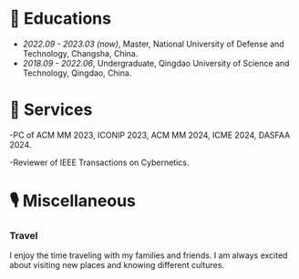 
# 📖 Educations
- *2022.09 - 2023.03 (now)*, Master, National University of Defense and Technology, Changsha, China.
- *2018.09 - 2022.06*, Undergraduate, Qingdao University of Science and Technology, Qingdao, China.


# 💬 Services
-PC of ACM MM 2023, ICONIP 2023, ACM MM 2024, ICME 2024, DASFAA 2024.

-Reviewer of IEEE Transactions on Cybernetics.


# 🎙 Miscellaneous

### Travel
I enjoy the time traveling with my families and friends. I am always excited about visiting new places and knowing different cultures.



<!-- - I love to watch movies. It's really relaxing to watch a good movie quietly at the cinema.
- It's fun for me to play billiards 🎱, drink 🍺, and travel 🏄 with my friends. -->







